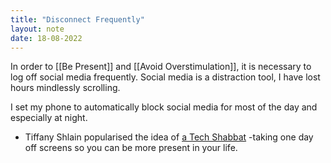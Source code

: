 ```yaml
---
title: "Disconnect Frequently"
layout: note
date: 18-08-2022
---
```


In order to [[Be Present]] and [[Avoid Overstimulation]], it is necessary to log off social media frequently. Social media is a distraction tool, I have lost hours mindlessly scrolling.

I set my phone to automatically block social media for most of the day and especially at night.

-   Tiffany Shlain popularised the idea of <a href="https://www.wired.com/story/everything-you-need-to-enjoy-one-tech-free-day-a-week/" >a Tech Shabbat</a> -taking one day off screens so you can be more present in your life.
